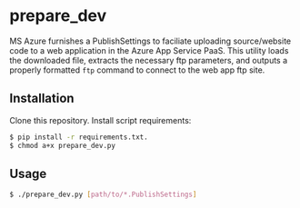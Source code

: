 # prepare_dev

MS Azure furnishes a PublishSettings to faciliate uploading source/website code to a web application in the Azure App Service PaaS. This utility loads the downloaded file, extracts the necessary ftp parameters, and outputs a properly formatted `ftp` command to connect to the web app ftp site.

## Installation

Clone this repository. Install script requirements:

```bash
$ pip install -r requirements.txt.
$ chmod a+x prepare_dev.py
```

## Usage

```bash
$ ./prepare_dev.py [path/to/*.PublishSettings]
```
